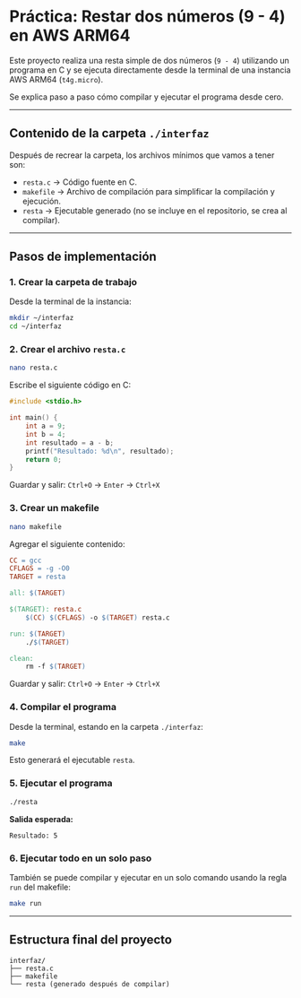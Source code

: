 # Práctica: Restar dos números (9 - 4) en AWS ARM64

Este proyecto realiza una resta simple de dos números (`9 - 4`) utilizando un programa en C y se ejecuta directamente desde la terminal de una instancia AWS ARM64 (`t4g.micro`).  

Se explica paso a paso cómo compilar y ejecutar el programa desde cero.

---

## Contenido de la carpeta `./interfaz`

Después de recrear la carpeta, los archivos mínimos que vamos a tener son:

- `resta.c` → Código fuente en C.
- `makefile` → Archivo de compilación para simplificar la compilación y ejecución.
- `resta` → Ejecutable generado (no se incluye en el repositorio, se crea al compilar).

---

## Pasos de implementación

### 1. Crear la carpeta de trabajo

Desde la terminal de la instancia:

```bash
mkdir ~/interfaz
cd ~/interfaz
```

### 2. Crear el archivo `resta.c`

```bash
nano resta.c
```

Escribe el siguiente código en C:

```c
#include <stdio.h>

int main() {
    int a = 9;
    int b = 4;
    int resultado = a - b;
    printf("Resultado: %d\n", resultado);
    return 0;
}
```

Guardar y salir: `Ctrl+O` → `Enter` → `Ctrl+X`

### 3. Crear un makefile

```bash
nano makefile
```

Agregar el siguiente contenido:

```makefile
CC = gcc
CFLAGS = -g -O0
TARGET = resta

all: $(TARGET)

$(TARGET): resta.c
	$(CC) $(CFLAGS) -o $(TARGET) resta.c

run: $(TARGET)
	./$(TARGET)

clean:
	rm -f $(TARGET)
```

Guardar y salir: `Ctrl+O` → `Enter` → `Ctrl+X`

### 4. Compilar el programa

Desde la terminal, estando en la carpeta `./interfaz`:

```bash
make
```

Esto generará el ejecutable `resta`.

### 5. Ejecutar el programa

```bash
./resta
```

**Salida esperada:**

```
Resultado: 5
```

### 6. Ejecutar todo en un solo paso

También se puede compilar y ejecutar en un solo comando usando la regla `run` del makefile:

```bash
make run
```

---

## Estructura final del proyecto

```
interfaz/
├── resta.c
├── makefile
└── resta (generado después de compilar)
```
